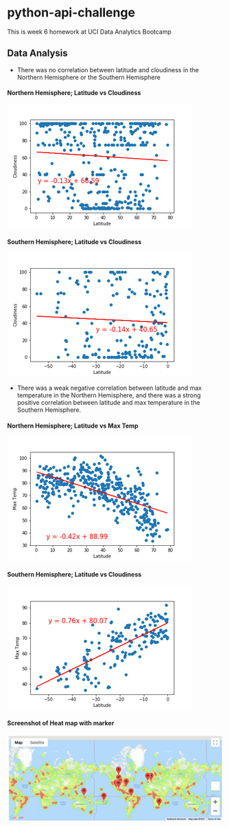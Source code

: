 # python-api-challenge
This is week 6 homework at UCI Data Analytics Bootcamp

## Data Analysis

* There was no correlation between latitude and cloudiness in the Northern Hemisphere or the Southern Hemisphere
#### Northern Hemisphere; Latitude vs Cloudiness
![Image](https://github.com/meaganmb/python-api-challenge/blob/main/output_data/Northern_Lat_vs_Cloudiness.png)

#### Southern Hemisphere; Latitude vs Cloudiness
![Image](https://github.com/meaganmb/python-api-challenge/blob/main/output_data/Southern_Lat_vs_Cloudiness.png)


* There was a weak negative correlation between latitude and max temperature in the Northern Hemisphere, and there was a strong positive correlation between latitude and max temperature in the Southern Hemisphere.
#### Northern Hemisphere; Latitude vs Max Temp
![Image](https://github.com/meaganmb/python-api-challenge/blob/main/output_data/Northern_Lat_vs_MaxTemp.png)

#### Southern Hemisphere; Latitude vs Cloudiness
![Image](https://github.com/meaganmb/python-api-challenge/blob/main/output_data/Southern_Lat_vs_MaxTemp.png)


#### Screenshot of Heat map with marker
![heat_map_with_marker](https://github.com/meaganmb/python-api-challenge/blob/main/heat_mat_with_marker.png)